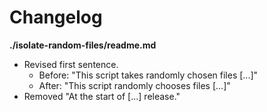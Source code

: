 # Changelog

**./isolate-random-files/readme.md**
* Revised first sentence.
	* Before: "This script takes randomly chosen files [...]"
	* After: "This script randomly chooses files [...]"
* Removed "At the start of [...] release."